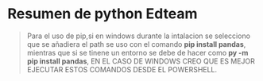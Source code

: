 # Resumen de python Edteam
> Para el uso de pip,si en windows durante la intalacion se selecciono que se añadiera el path se uso con el comando **pip install pandas**, mientras que si se tinene un entorno se debe de hacer como **py -m pip install pandas**, EN EL CASO DE WINDOWS CREO QUE ES MEJOR EJECUTAR ESTOS COMANDOS DESDE EL POWERSHELL.
 
